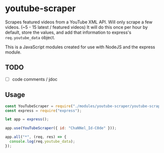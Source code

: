 # youtube-scraper

Scrapes featured videos from a YouTube XML API. Will only scrape a few videos. (~5 - 15 latest / featured videos) It will do this once per hour by default, store the values, and add that information to express's `req.youtube_data` object.

This is a JavaScript modules created for use with NodeJS and the express module.

## TODO
 - [ ] code comments / jdoc

## Usage
```js
const YouTubeScraper = require("./modules/youtube-scraper/youtube-scraper");
const express = require("express");

let app = express();

app.use(YouTubeScraper({ id: "ChaNNel_Id-C0de" }));

app.all("*", (req, res) => {
  console.log(req.youtube_data);
});
```
